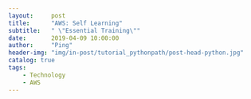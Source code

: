 ```yaml
---
layout:     post
title:      "AWS: Self Learning"
subtitle:   " \"Essential Training\""
date:       2019-04-09 10:00:00
author:     "Ping"
header-img: "img/in-post/tutorial_pythonpath/post-head-python.jpg"
catalog: true
tags:
    - Technology
    - AWS
---
```


# 